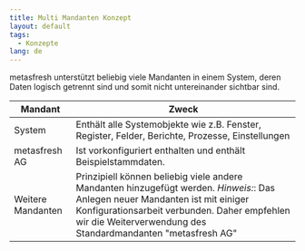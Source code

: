```yaml
---
title: Multi Mandanten Konzept
layout: default
tags:
  - Konzepte
lang: de
---
```

metasfresh unterstützt beliebig viele Mandanten in einem System, deren Daten logisch getrennt sind und somit nicht untereinander sichtbar sind.


Mandant|Zweck
---|---
System|Enthält alle Systemobjekte wie z.B. Fenster, Register, Felder, Berichte, Prozesse, Einstellungen
metasfresh AG |Ist vorkonfiguriert enthalten und enthält Beispielstammdaten.
Weitere Mandanten|Prinzipiell können beliebig viele andere Mandanten hinzugefügt werden. *Hinweis:*: Das Anlegen neuer Mandanten ist mit einiger Konfigurationsarbeit verbunden. Daher empfehlen wir die Weiterverwendung des Standardmandanten "metasfresh AG"
